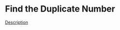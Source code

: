 Find the Duplicate Number
====

[Description](https://leetcode.com/problems/find-the-duplicate-number/)